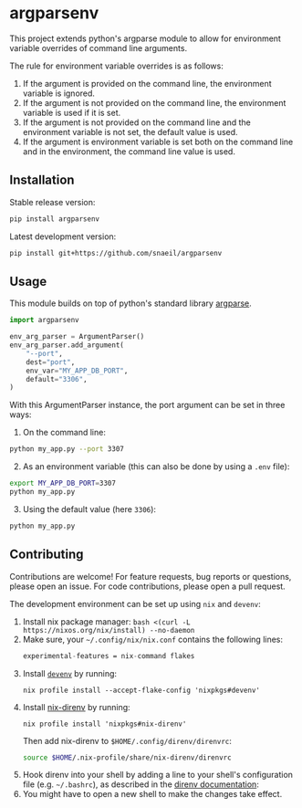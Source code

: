 # argparsenv

This project extends python's argparse module to allow for environment variable overrides of command line arguments.

The rule for environment variable overrides is as follows:

1. If the argument is provided on the command line, the environment variable is ignored.
2. If the argument is not provided on the command line, the environment variable is used if it is set.
3. If the argument is not provided on the command line and the environment variable is not set, the default value is used.
4. If the argument is environment variable is set both on the command line and in the environment, the command line value is used.

## Installation

Stable release version:

```bash
pip install argparsenv
```

Latest development version:

```bash
pip install git+https://github.com/snaeil/argparsenv
```

## Usage

This module builds on top of python's standard library
[argparse](https://docs.python.org/3/library/argparse.html).

```python
import argparsenv

env_arg_parser = ArgumentParser()
env_arg_parser.add_argument(
    "--port",
    dest="port",
    env_var="MY_APP_DB_PORT",
    default="3306",
)
```

With this ArgumentParser instance, the port argument can be set in three ways:

1. On the command line:

```bash
python my_app.py --port 3307
```

2. As an environment variable (this can also be done by using a `.env` file):

```bash
export MY_APP_DB_PORT=3307
python my_app.py
```

3. Using the default value (here `3306`):

```bash
python my_app.py
```

## Contributing

Contributions are welcome!
For feature requests, bug reports or questions, please open an issue.
For code contributions, please open a pull request.

The development environment can be set up using `nix` and `devenv`:

1. Install nix package manager: `bash <(curl -L https://nixos.org/nix/install) --no-daemon`
2. Make sure, your `~/.config/nix/nix.conf` contains the following lines:
   ```nix
   experimental-features = nix-command flakes
   ```
3. Install [`devenv`](https://devenv.sh) by running:
   ```shell
   nix profile install --accept-flake-config 'nixpkgs#devenv'
   ```
4. Install [nix-direnv](https://github.com/nix-community/nix-direnv) by running:
   ```shell
   nix profile install 'nixpkgs#nix-direnv'
   ```
   Then add nix-direnv to `$HOME/.config/direnv/direnvrc`:
   ```bash
   source $HOME/.nix-profile/share/nix-direnv/direnvrc
   ```
5. Hook direnv into your shell by adding a line to your shell's configuration file (e.g. `~/.bashrc`),
   as described in the [direnv documentation](https://direnv.net/docs/hook.html):
6. You might have to open a new shell to make the changes take effect.
